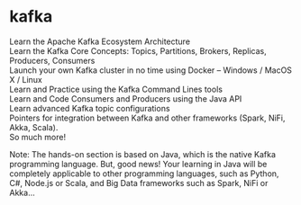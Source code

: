 # kafka
Learn the Apache Kafka Ecosystem Architecture<br />
Learn the Kafka Core Concepts: Topics, Partitions, Brokers, Replicas, Producers, Consumers<br />
Launch your own Kafka cluster in no time using Docker – Windows / MacOS X / Linux<br />
Learn and Practice using the Kafka Command Lines tools<br />
Learn and Code Consumers and Producers using the Java API<br />
Learn advanced Kafka topic configurations <br />
Pointers for integration between Kafka and other frameworks (Spark, NiFi, Akka, Scala).<br />
So much more!

Note: The hands-on section is based on Java, which is the native Kafka programming language. But, good news! Your learning in Java will be completely applicable to other programming languages, such as Python, C#, Node.js or Scala, and Big Data frameworks such as Spark, NiFi or Akka…
